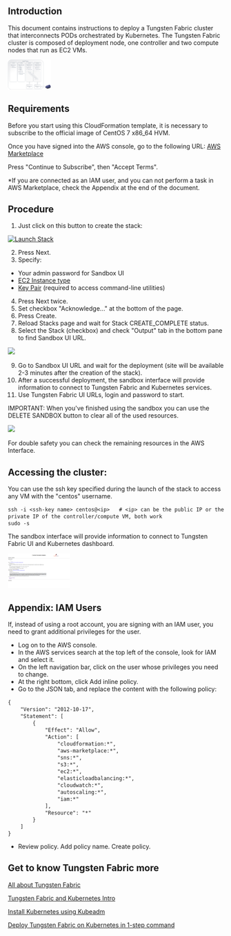 ## Introduction

This document contains instructions to deploy a Tungsten Fabric cluster that interconnects PODs orchestrated by Kubernetes. The Tungsten Fabric cluster is composed of deployment node, one controller and two compute nodes that run as EC2 VMs.

[ ![](images/carbide_deployment_small.png) ](images/carbide_deployment.png)

## Requirements

Before you start using this CloudFormation template, it is necessary to subscribe to the official image of CentOS 7 x86_64 HVM.

Once you have signed into the AWS console, go to the following URL: <a href="https://aws.amazon.com/marketplace/pp/B00O7WM7QW/" target="_blank">AWS Marketplace</a>

Press "Continue to Subscribe", then "Accept Terms".

*If you are connected as an IAM user, and you can not perform a task in AWS Marketplace, check the Appendix at the end of the document.

## Procedure

1. Just click on this button to create the stack:

<a href="https://console.aws.amazon.com/cloudformation/home#/stacks/new?stackName=tungstenfabric-k8s&amp;templateURL=https://s3-us-west-2.amazonaws.com/tungsten-fabric-sandbox/tungsten_fabric_stack_template.yaml" target="_blank"><img alt="Launch Stack" src="https://cdn.rawgit.com/buildkite/cloudformation-launch-stack-button-svg/master/launch-stack.svg"></a>

2. Press Next.
3. Specify:
 * Your admin password for Sandbox UI
 * <a href="https://aws.amazon.com/ec2/instance-types" target="_blank">EC2 Instance type</a>
 * <a href="https://docs.aws.amazon.com/AWSEC2/latest/UserGuide/ec2-key-pairs.html" target="_blank">Key Pair</a> (required to access command-line utilities)
4. Press Next twice.
5. Set checkbox "Acknowledge..." at the bottom of the page.
6. Press Create.
7. Reload Stacks page and wait for Stack CREATE_COMPLETE status.
8. Select the Stack (checkbox) and check "Output" tab in the bottom pane to find Sandbox UI URL.

[ ![](images/status_stack_small.png) ](images/status_stack_1400x900.png)

9. Go to Sandbox UI URL and wait for the deployment (site will be available 2-3 minutes after the creation of the stack).
10. After a successful deployment, the sandbox interface will provide information to connect to Tungsten Fabric and Kubernetes services.
11. Use Tungsten Fabric UI URLs, login and password to start.

IMPORTANT: When you've finished using the sandbox you can use the DELETE SANDBOX button to clear all of the used resources.

[ ![](images/delete_stack_small.png) ](images/delete_stack_1400x900.png)

For double safety you can check the remaining resources in the AWS Interface.

## Accessing the cluster:

You can use the ssh key specified during the launch of the stack to access any VM with the "centos" username.

```
ssh -i <ssh-key name> centos@<ip>   # <ip> can be the public IP or the private IP of the controller/compute VM, both work
sudo -s
```
The sandbox interface will provide information to connect to Tungsten Fabric UI and Kubernetes dashboard.

[ ![](images/carbide_ui_small.png) ](images/carbide_ui_full.png)


## Appendix: IAM Users

If, instead of using a root account, you are signing with an IAM user, you need to grant additional privileges for the user.

- Log on to the AWS console.
- In the AWS services search at the top left of the console, look for IAM and select it.
- On the left navigation bar, click on the user whose privileges you need to change.
- At the right bottom, click Add inline policy.
- Go to the JSON tab, and replace the content with the following policy:

```
{
    "Version": "2012-10-17",
    "Statement": [
        {
            "Effect": "Allow",
            "Action": [
                "cloudformation:*",
                "aws-marketplace:*",
                "sns:*",
                "s3:*",
                "ec2:*",
                "elasticloadbalancing:*",
                "cloudwatch:*",
                "autoscaling:*",
                "iam:*"
            ],
            "Resource": "*"
        }
    ]
}
```

- Review policy. Add policy name. Create policy.

## Get to know Tungsten Fabric more

[All about Tungsten Fabric](https://www.juniper.net/documentation/en_US/release-independent/contrail/information-products/pathway-pages/index.html)

[Tungsten Fabric and Kubernetes Intro](https://github.com/Juniper/contrail-controller/wiki/Kubernetes)

[Install Kubernetes using Kubeadm](https://github.com/Juniper/contrail-controller/wiki/Install-K8s-using-Kubeadm)

[Deploy Tungsten Fabric on Kubernetes in 1-step command](Tungsten-Fabric-one-line-install-on-k8s.md)



